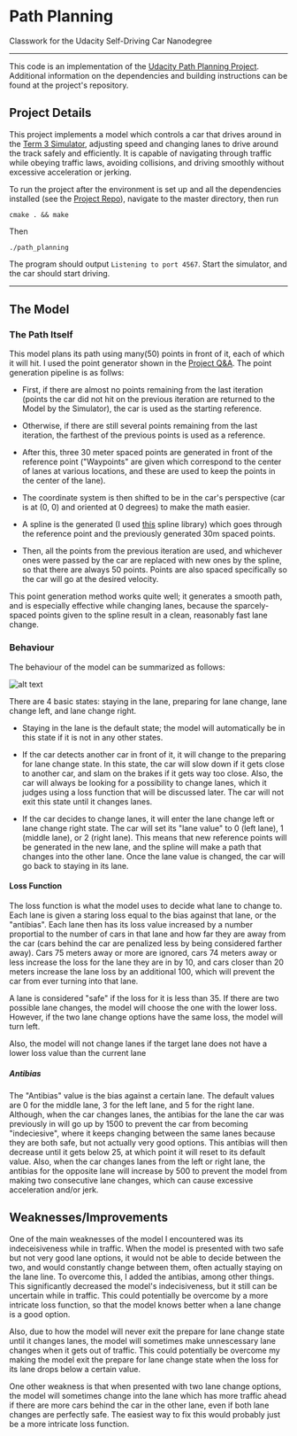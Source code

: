 [image1]: ../PathPlanningModelVisualization.png "Model Visualization"




# Path Planning
Classwork for the Udacity Self-Driving Car Nanodegree

---

This code is an implementation of the [Udacity Path Planning Project](https://github.com/udacity/CarND-Path-Planning-Project). Additional information on the dependencies and building instructions can be found at the project's repository.

## Project Details

This project implements a model which controls a car that drives around in the [Term 3 Simulator](https://github.com/udacity/self-driving-car-sim/releases/tag/T3_v1.2), adjusting speed and changing lanes to drive around the track safely and efficiently. It is capable of navigating through traffic while obeying traffic laws, avoiding collisions, and driving smoothly without excessive acceleration or jerking.

To run the project after the environment is set up and all the dependencies installed (see the [Project Repo](https://github.com/udacity/CarND-Path-Planning-Project)), navigate to the master directory, then run 

`cmake . && make`

Then

`./path_planning`

The program should output `Listening to port 4567`. Start the simulator, and the car should start driving.

---

## The Model

### The Path Itself

This model plans its path using many(50) points in front of it, each of which it will hit. I used the point generator shown in the [Project Q&A](https://classroom.udacity.com/nanodegrees/nd013/parts/6047fe34-d93c-4f50-8336-b70ef10cb4b2/modules/27800789-bc8e-4adc-afe0-ec781e82ceae/lessons/23add5c6-7004-47ad-b169-49a5d7b1c1cb/concepts/3bdfeb8c-8dd6-49a7-9d08-beff6703792d). The point generation pipeline is as follws:

* First, if there are almost no points remaining from the last iteration (points the car did not hit on the previous iteration are returned to the Model by the Simulator), the car is used as the starting reference.

* Otherwise, if there are still several points remaining from the last iteration, the farthest of the previous points is used as a reference.

* After this, three 30 meter spaced points are generated in front of the reference point ("Waypoints" are given which correspond to the center of lanes at various locations, and these are used to keep the points in the center of the lane).

* The coordinate system is then shifted to be in the car's perspective (car is at (0, 0) and oriented at 0 degrees) to make the math easier.

* A spline is the generated (I used [this](https://kluge.in-chemnitz.de/opensource/spline) spline library) which goes through the reference point and the previously generated 30m spaced points.

* Then, all the points from the previous iteration are used, and whichever ones were passed by the car are replaced with new ones by the spline, so that there are always 50 points. Points are also spaced specifically so the car will go at the desired velocity.

This point generation method works quite well; it generates a smooth path, and is especially effective while changing lanes, because the sparcely-spaced points given to the spline result in a clean, reasonably fast lane change.

### Behaviour

The behaviour of the model can be summarized as follows:

![alt text][image1]

There are 4 basic states: staying in the lane, preparing for lane change, lane change left, and lane change right.

* Staying in the lane is the default state; the model will automatically be in this state if it is not in any other states.

* If the car detects another car in front of it, it will change to the preparing for lane change state. In this state, the car will slow down if it gets close to another car, and slam on the brakes if it gets way too close. Also, the car will always be looking for a possibility to change lanes, which it judges using a loss function that will be discussed later. The car will not exit this state until it changes lanes.

* If the car decides to change lanes, it will enter the lane change left or lane change right state. The car will set its "lane value" to 0 (left lane), 1 (middle lane), or 2 (right lane). This means that new reference points will be generated in the new lane, and the spline will make a path that changes into the other lane. Once the lane value is changed, the car will go back to staying in its lane.

#### Loss Function

The loss function is what the model uses to decide what lane to change to. Each lane is given a staring loss equal to the bias against that lane, or the "antibias". Each lane then has its loss value increased by a number proportial to the number of cars in that lane and how far they are away from the car (cars behind the car are penalized less by being considered farther away). Cars 75 meters away or more are ignored, cars 74 meters away or less increase the loss for the lane they are in by 10, and cars closer than 20 meters increase the lane loss by an additional 100, which will prevent the car from ever turning into that lane.

A lane is considered "safe" if the loss for it is less than 35. If there are two possible lane changes, the model will choose the one with the lower loss. However, if the two lane change options have the same loss, the model will turn left.

Also, the model will not change lanes if the target lane does not have a lower loss value than the current lane

##### Antibias

The "Antibias" value is the bias against a certain lane. The default values are 0 for the middle lane, 3 for the left lane, and 5 for the right lane. Although, when the car changes lanes, the antibias for the lane the car was previously in will go up by 1500 to prevent the car from becoming "indeciesive", where it keeps changing between the same lanes because they are both safe, but not actually very good options. This antibias will then decrease until it gets below 25, at which point it will reset to its default value. Also, when the car changes lanes from the left or right lane, the antibias for the opposite lane will increase by 500 to prevent the model from making two consecutive lane changes, which can cause excessive acceleration and/or jerk.

## Weaknesses/Improvements

One of the main weaknesses of the model I encountered was its indeceisiveness while in traffic. When the model is presented with two safe but not very good lane options, it would not be able to decide between the two, and would constantly change between them, often actually staying on the lane line. To overcome this, I added the antibias, among other things. This significantly decreased the model's indecisiveness, but it still can be uncertain while in traffic. This could potentially be overcome by a more intricate loss function, so that the model knows better when a lane change is a good option.

Also, due to how the model will never exit the prepare for lane change state until it changes lanes, the model will sometimes make unnescessary lane changes when it gets out of traffic. This could potentially be overcome my making the model exit the prepare for lane change state when the loss for its lane drops below a certain value.

One other weakness is that when presented with two lane change options, the model will sometimes change into the lane which has more traffic ahead if there are more cars behind the car in the other lane, even if both lane changes are perfectly safe. The easiest way to fix this would probably just be a more intricate loss function.
